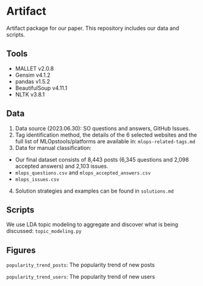 # Artifact
Artifact package for our paper. This repository includes our data and scripts.

## Tools
- MALLET v2.0.8
- Gensim v4.1.2
- pandas v1.5.2
- BeautifulSoup v4.11.1
- NLTK v3.8.1

## Data
1. Data source (2023.06.30): SO questions and answers, GitHub Issues.
2. Tag identification method, the details of the 6 selected websites and the full list of MLOpstools/platforms are available in: `mlops-related-tags.md`
3. Data for manual classification:
- Our final dataset consists of 8,443 posts (6,345 questions and 2,098 accepted answers) and 2,103 issues. 
- `mlops_questions.csv` and `mlops_accepted_answers.csv`
- `mlops_issues.csv`
4. Solution strategies and examples can be found in `solutions.md`

## Scripts
We use LDA topic modeling to aggregate and discover what is being discussed: 
`topic_modeling.py`

## Figures
`popularity_trend_posts`:  The popularity trend of new posts

`popularity_trend_users`:  The popularity trend of new users

